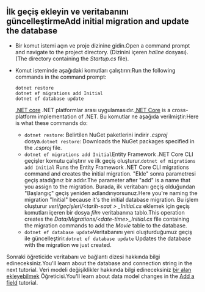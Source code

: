## <a name="add-initial-migration-and-update-the-database"></a><span data-ttu-id="e4511-101">İlk geçiş ekleyin ve veritabanını güncelleştirme</span><span class="sxs-lookup"><span data-stu-id="e4511-101">Add initial migration and update the database</span></span>

* <span data-ttu-id="e4511-102">Bir komut istemi açın ve proje dizinine gidin.</span><span class="sxs-lookup"><span data-stu-id="e4511-102">Open a command prompt and navigate to the project directory.</span></span> <span data-ttu-id="e4511-103">(Dizinini içeren *haline* dosyası).</span><span class="sxs-lookup"><span data-stu-id="e4511-103">(The directory containing the *Startup.cs* file).</span></span>

* <span data-ttu-id="e4511-104">Komut isteminde aşağıdaki komutları çalıştırın:</span><span class="sxs-lookup"><span data-stu-id="e4511-104">Run the following commands in the command prompt:</span></span>

  ```console
  dotnet restore
  dotnet ef migrations add Initial
  dotnet ef database update
  ```
  
  <span data-ttu-id="e4511-105">[.NET core](https://docs.microsoft.com/dotnet/core/tools/index) .NET platformlar arası uygulamasıdır.</span><span class="sxs-lookup"><span data-stu-id="e4511-105">[.NET Core](https://docs.microsoft.com/dotnet/core/tools/index) is a cross-platform implementation of .NET.</span></span> <span data-ttu-id="e4511-106">Bu komutlar ne aşağıda verilmiştir:</span><span class="sxs-lookup"><span data-stu-id="e4511-106">Here is what these commands do:</span></span>

  * <span data-ttu-id="e4511-107">`dotnet restore`: Belirtilen NuGet paketlerini indirir *.csproj* dosya.</span><span class="sxs-lookup"><span data-stu-id="e4511-107">`dotnet restore`: Downloads the NuGet packages specified in the *.csproj* file.</span></span>
  * <span data-ttu-id="e4511-108">`dotnet ef migrations add Initial`Entity Framework .NET Core CLI geçişler komutu çalıştırır ve ilk geçiş oluşturur.</span><span class="sxs-lookup"><span data-stu-id="e4511-108">`dotnet ef migrations add Initial` Runs the Entity Framework .NET Core CLI migrations command and creates the initial migration.</span></span> <span data-ttu-id="e4511-109">"Ekle" sonra parametresi geçiş atadığınız bir addır.</span><span class="sxs-lookup"><span data-stu-id="e4511-109">The parameter after "add" is a name that you assign to the migration.</span></span> <span data-ttu-id="e4511-110">Burada, ilk veritabanı geçiş olduğundan "Başlangıç" geçiş yeniden adlandırıyorsunuz.</span><span class="sxs-lookup"><span data-stu-id="e4511-110">Here you're naming the migration "Initial" because it's the initial database migration.</span></span> <span data-ttu-id="e4511-111">Bu işlem oluşturur *veri/geçişleri/\<tarih-saat > _Initial.cs* eklemek için geçiş komutları içeren bir dosya *film* veritabanına tablo.</span><span class="sxs-lookup"><span data-stu-id="e4511-111">This operation creates the *Data/Migrations/\<date-time>_Initial.cs* file containing the migration commands to add the *Movie* table to the database.</span></span>
  * <span data-ttu-id="e4511-112">`dotnet ef database update`Veritabanını yeni oluşturduğumuz geçiş ile güncelleştirir.</span><span class="sxs-lookup"><span data-stu-id="e4511-112">`dotnet ef database update`  Updates the database with the migration we just created.</span></span>

<span data-ttu-id="e4511-113">Sonraki öğreticide veritabanı ve bağlantı dizesi hakkında bilgi edineceksiniz.</span><span class="sxs-lookup"><span data-stu-id="e4511-113">You'll learn about the database and connection string in the next tutorial.</span></span> <span data-ttu-id="e4511-114">Veri modeli değişiklikler hakkında bilgi edineceksiniz [bir alan ekleyebilmek](xref:tutorials/first-mvc-app/new-field) Öğreticisi.</span><span class="sxs-lookup"><span data-stu-id="e4511-114">You'll learn about data model changes in the [Add a field](xref:tutorials/first-mvc-app/new-field) tutorial.</span></span>
